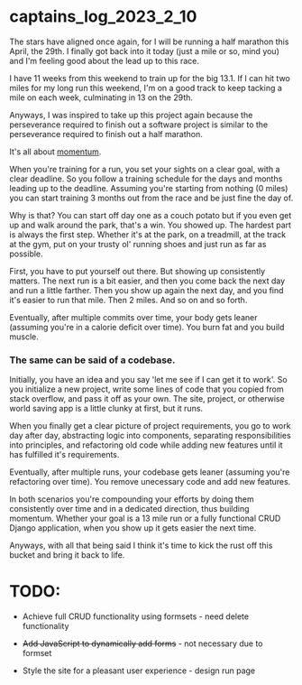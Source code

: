 # captains_log_2023_2_10

The stars have aligned once again, for I will be running a half marathon this
April, the 29th. I finally got back into it today (just a mile or so, mind you)
and I'm feeling good about the lead up to this race.

I have 11 weeks from this weekend to train up for the big 13.1. If I can hit
two miles for my long run this weekend, I'm on a good track to keep tacking a
mile on each week, culminating in 13 on the 29th.

Anyways, I was inspired to take up this project again because the
perseverance required to finish out a software project is similar to the
perseverance required to finish out a half marathon.

It's all about <ins>momentum</ins>.

When you're training for a run, you set your sights on a clear goal, with a clear
deadline. So you follow a training schedule for the days and months leading up
to the deadline. Assuming you're starting from nothing (0 miles) you can start
training 3 months out from the race and be just fine the day of.

Why is that? You can start off day one as a couch potato but if you even get up
and walk around the park, that's a win. You showed up. The hardest part is
always the first step. Whether it's at the park, on a treadmill, at the track
at the gym, put on your trusty ol' running shoes and just run as far as possible.

First, you have to put yourself out there. But showing up consistently matters.
The next run is a bit easier, and then you come back the next day and run a
little farther. Then you show up again the next day, and you find it's easier
to run that mile. Then 2 miles. And so on and so forth.

Eventually, after multiple commits over time, your body gets leaner (assuming
you're in a calorie deficit over time). You burn fat and you build muscle.

### The same can be said of a codebase.

Initially, you have an idea and you say 'let me see if I can get it to work'.
So you initialize a new project, write some lines of code that you copied from
stack overflow, and pass it off as your own. The site, project, or otherwise
world saving app is a little clunky at first, but it runs.

When you finally get a clear picture of project requirements, you go to work
day after day, abstracting logic into components, separating responsibilities
into principles, and refactoring old code while adding new features until it has
fulfilled it's requirements.

Eventually, after multiple runs, your codebase gets leaner (assuming you're
refactoring over time). You remove unecessary code and add new features.

In both scenarios you're compounding your efforts by doing them consistently
over time and in a dedicated direction, thus building momentum. Whether your
goal is a 13 mile run or a fully functional CRUD Django application, when you
show up it gets easier the next time.

Anyways, with all that being said I think it's time to kick the rust off this
bucket and bring it back to life.

# TODO:

 - Achieve full CRUD functionality using formsets - need delete functionality

 - ~~Add JavaScript to dynamically add forms~~ - not necessary due to formset

 - Style the site for a pleasant user experience - design run page

